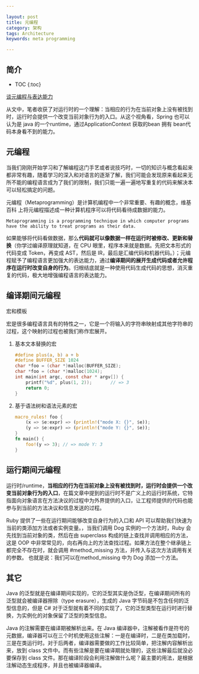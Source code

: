 ```yaml
---

layout: post
title: 元编程
category: 架构
tags: Architecture
keywords: meta programming

---
```


## 简介

* TOC
{:toc}

[谈元编程与表达能力](https://mp.weixin.qq.com/s/SUV6vBaqwu19-xYzkG4SxA)

从文中，笔者收获了对运行时的一个理解：当相应的行为在当前对象上没有被找到时，运行时会提供一个改变当前对象行为的入口。从这个视角看，Spring 也可以认为是 java 的一个runtime，通过ApplicationContext 获取的bean 拥有 bean代码本身看不到的能力。

## 元编程

当我们刚刚开始学习和了解编程这门手艺或者说技巧时，一切的知识与概念看起来都非常有趣，随着学习的深入和对语言的逐渐了解，我们可能会发现原来看起来无所不能的编程语言成为了我们的限制，我们只能一遍一遍地写重复的代码来解决本可以轻松搞定的问题。

元编程（Metaprogramming）是计算机编程中一个非常重要、有趣的概念，维基百科 上将元编程描述成一种计算机程序可以将代码看待成数据的能力。

`Metaprogramming is a programming technique in which computer programs have the ability to treat programs as their data.`

如果能够将代码看做数据，那么**代码就可以像数据一样在运行时被修改、更新和替换**（你学过编译原理就知道，在 CPU 眼里，程序本来就是数据。先把文本形式的代码变成 Token，再变成 AST，然后是 IR，最后是汇编代码和机器代码。）；元编程赋予了编程语言更加强大的表达能力，通过**编译期间的展开生成代码或者允许程序在运行时改变自身的行为**。归根结底就是一种使用代码生成代码的思想，消灭重复的代码，极大地增强编程语言的表达能力。

## 编译期间元编程

宏和模板


宏是很多编程语言具有的特性之一，它是一个将输入的字符串映射成其他字符串的过程，这个映射的过程也被我们称作宏展开。

1. 基本文本替换的宏

    ```c
    #define plus(a, b) a + b
    #define BUFFER_SIZE 1024
    char *foo = (char *)malloc(BUFFER_SIZE);
    char *foo = (char *)malloc(1024);
    int main(int argc, const char * argv[]) {
        printf("%d", plus(1, 2));       // => 3
        return 0;
    }
    ```

2. 基于语法树和语法元素的宏

    ```rust
    macro_rules! foo {
        (x => $e:expr) => (println!("mode X: {}", $e));
        (y => $e:expr) => (println!("mode Y: {}", $e));
    }
    fn main() {
        foo!(y => 3); // => mode Y: 3
    }
    ```

## 运行期间元编程

运行时/runtime，**当相应的行为在当前对象上没有被找到时，运行时会提供一个改变当前对象行为的入口**，在篇文章中提到的运行时不是广义上的运行时系统，它特指面向对象语言在方法决议的过程中为外界提供的入口，让工程师提供的代码也能参与到当前的方法决议和信息发送的过程。

Ruby 提供了一些在运行期间能够改变自身行为的入口和 API 可以帮助我们快速为当前的类添加方法或者实例变量。，当我们调用 Dog 实例的一个方法时，Ruby 会先找到当前对象的类，然后在由 superclass 构成的链上查找并调用相应的方法，这是 OOP 中非常常见的，向右再向上的方法查找过程。如果方法在整个继承链上都完全不存在时，就会调用 #method_missing 方法，并传入与这次方法调用有关的参数。 也就是说：我们可以在method_missing 中为 Dog 添加一个方法。

## 其它

Java 的泛型就是在编译期间实现的，它的泛型其实是伪泛型，在编译期间所有的泛型就会被编译器擦除（type erasure），生成的 Java 字节码是不包含任何的泛型信息的，但是 C# 对于泛型就有着不同的实现了，它的泛型类型在运行时进行替换，为实例化的对象保留了泛型的类型信息。


Java 的注解需要在编译期被解析出来。在 Java 编译器中，注解被看作是符号的元数据，编译器可以在三个时机使用这些注解：一是在编译时，二是在类加载时，三是在类运行时。对于后两者，编译器需要做的工作比较简单，把注解内容解析出来，放到 class 文件中。而有些注解是要在编译期就处理的，这些注解最后就没必要保存到 class 文件。那在编译阶段会利用注解做什么呢？最主要的用法，是根据注解动态生成程序，并且也被编译器编译。